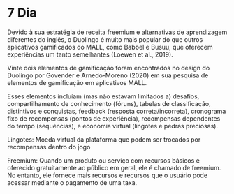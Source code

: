 # 7 Dia

Devido à sua estratégia de receita freemium e alternativas de aprendizagem diferentes do inglês, o Duolingo é muito mais popular do que outros aplicativos gamificados do MALL, como Babbel e Busuu, que oferecem experiências um tanto semelhantes (Loewen et al., 2019). 

Vinte dois elementos de gamificação foram encontrados no design do Duolingo por Govender e Arnedo-Moreno (2020) em sua pesquisa de elementos de gamificação em aplicativos MALL. 

Esses elementos incluíam (mas não estavam limitados a) desafios, compartilhamento de conhecimento (fóruns), tabelas de classificação, distintivos e conquistas, feedback (resposta correta/incorreta), cronograma fixo de recompensas (pontos de experiência), recompensas dependentes do tempo (sequências), e economia virtual (lingotes e pedras preciosas).

Lingotes: Moeda virtual da plataforma que podem ser trocados por recompensas dentro do jogo

Freemium: Quando um produto ou serviço com recursos básicos é oferecido gratuitamente ao público em geral, ele é chamado de freemium. No entanto, ele fornece mais recursos e recursos que o usuário pode acessar mediante o pagamento de uma taxa.
